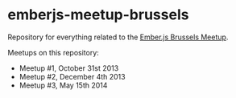 emberjs-meetup-brussels
=======================

Repository for everything related to the [Ember.js Brussels Meetup](http://www.meetup.com/Ember-js-Brussels/).

Meetups on this repository:
*	Meetup #1, October 31st 2013
*	Meetup #2, December 4th 2013
*	Meetup #3, May 15th 2014
